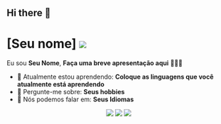 ## Hi there 👋

<!-- 
**guilhermehenriquefer/guilhermehenriquefer** is a ✨ _special_ ✨ repository because its `README.md` (this file) appears on your GitHub profile.

Here are some ideas to get you started:

- 🔭 I’m currently working on ...
- 🌱 I’m currently learning ...
- 👯 I’m looking to collaborate on ...
- 🤔 I’m looking for help with ...
- 💬 Ask me about ...
- 📫 How to reach me: ...
- 😄 Pronouns: ...
- ⚡ Fun fact: ...
--> 
# [Seu nome] <img src="[https://www.google.com/url?sa=i&url=https%3A%2F%2Fwww.pinterest.com%2Fpin%2F211106301265768221%2F&psig=AOvVaw3WNt3zC5sd6QMwXr7lUU6L&ust=1755734756955000&source=images&cd=vfe&opi=89978449&ved=0CBQQjRxqFwoTCNir0emLmI8DFQAAAAAdAAAAABAE](https://www.google.com/url?sa=i&url=https%3A%2F%2Fwww.pinterest.com%2Fpin%2F211106301265768221%2F&psig=AOvVaw3WNt3zC5sd6QMwXr7lUU6L&ust=1755734756955000&source=images&opi=89978449)">

Eu sou <strong>Seu Nome</strong>, <strong>Faça uma breve apresentação aqui</strong> 👨🏻‍💻 

- 🚀 Atualmente estou aprendendo: <strong>Coloque as linguagens que você atualmente está aprendendo</strong> 
- 💬 Pergunte-me sobre: <strong>Seus hobbies</strong>
- 📣 Nós podemos falar em: <strong>Seus Idiomas</strong>

<div align="center">

  <a href="#" alt="Gmail">
    <img src="https://img.shields.io/badge/-Gmail-FF0000?style=flat-square&labelColor=FF0000&logo=gmail&logoColor=white&link=LINK-DO-SEU-EMAIL"/></a>

  <a href="#" alt="Linkedin">
    <img src="https://img.shields.io/badge/-Linkedin-0e76a8?style=flat-square&logo=Linkedin&logoColor=white&link=LINK-DO-SEU-LINKEDIN" /></a>

  <a href="#" alt="Instagram">
    <img src="https://img.shields.io/badge/-Instagram-DF0174?style=flat-square&labelColor=DF0174&logo=instagram&logoColor=white&link=LINK-DO-SEU-INSTAGRAM"/></a>

</div>
